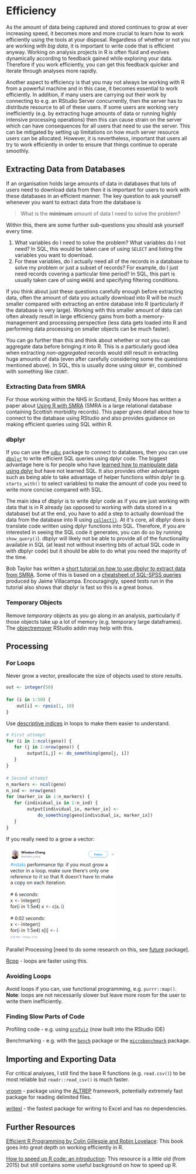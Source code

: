 # Efficiency
As the amount of data being captured and stored continues to grow at ever increasing speed, it becomes more and more crucial to learn how to work efficiently using the tools at your disposal. Regardless of whether or not you are working with *big data*, it is important to write code that is efficient anyway. Working on analysis projects in R is often fluid and evolves dynamically according to feedback gained while exploring your data. Therefore if you work efficiently, you can get this feedback quicker and iterate through analyses more rapidly.  
  
Another aspect to efficiency is that you may not always be working with R from a powerful machine and in this case, it becomes essential to work efficiently. In addition, if many users are carrying out their work by connecting to e.g. an RStudio Server concurrently, then the server has to distribute resource to all of these users. If some users are working very inefficiently (e.g. by extracting huge amounts of data or running highly intensive processing operations) then this can cause strain on the server which can have consequences for all users that need to use the server. This can be mitigated by setting up limitations on how much server resource users can be allocated. However, it is nevertheless, important that users all try to work efficiently in order to ensure that things continue to operate smoothly.


## Extracting Data from Databases
If an organisation holds large amounts of data in databases that lots of users need to download data from then it is important for users to work with these databases in an efficient manner. The key question to ask yourself whenever you want to extract data from the database is

> What is the **minimum** amount of data I need to solve the problem?

Within this, there are some further sub-questions you should ask yourself every time.

1. What variables do I need to solve the problem? What variables do I not need? In SQL, this would be taken care of using `SELECT` and listing the variables you want to download.
2. For these variables, do I actually need all of the records in a database to solve my problem or just a subset of records? For example, do I just need records covering a particular time period? In SQL, this part is usually taken care of using `WHERE` and specifying filtering conditions.

If you think about just these questions carefully enough before extracting data, often the amount of data you actually download into R will be much smaller compared with extracting an entire database into R (particularly if the database is very large). Working with this smaller amount of data can often already result in large efficiency gains from both a memory-management and processing perspective (less data gets loaded into R and performing data processing on smaller objects can be much faster).  
  
You can go further than this and think about whether or not you can aggregate data before bringing it into R. This is a particularly good idea when extracting *non-aggregated* records would still result in extracting huge amounts of data (even after carefully considering some the questions mentioned above). In SQL, this is usually done using `GROUP BY`, combined with something like `COUNT`.  

### Extracting Data from SMRA

For those working within the NHS in Scotland, Emily Moore has written a paper about [Using R with SMRA](https://www.isdscotland.org/About-ISD/Methodologies/_docs/Using-R-with-SMRA-V1-1.pdf) (SMRA is a large relational database containing Scottish morbidity records). This paper gives detail about how to connect to the database using RStudio and also provides guidance on making efficient queries using SQL within R.

### dbplyr

If you can use the [`odbc`](https://db.rstudio.com/odbc) package to connect to databases, then you can use [`dbplyr`](https://db.rstudio.com/dplyr) to write efficient SQL queries using dplyr code. The biggest advantage here is for people who have [learned how to manipulate data using dplyr](tidyverse.html#data-manipulation-with-dplyr) but have not learned SQL. It also provides other advantages such as being able to take advantage of helper functions within dplyr (e.g. `starts_with()` to select variables) to make the amount of code you need to write more concise compared with SQL.  
  
The main idea of dbplyr is to write dplyr code as if you are just working with data that is in R already (as opposed to working with data stored in a database) but at the end, you have to add a step to actually download the data from the database into R using [`collect()`](https://dplyr.tidyverse.org/reference/compute.html). At it's core, all dbplyr does is translate code written using dplyr functions into SQL. Therefore, if you are interested in seeing the SQL code it generates, you can do so by running `show_query()`). dbplyr will likely not be able to provide all of the functionality available in SQL (at least not without inserting bits of actual SQL code in with dbplyr code) but it should be able to do what you need the majority of the time.
  
Bob Taylor has written a [short tutorial on how to use dbplyr to extract data from SMRA](dbplyr_tutorial.html). Some of this is based on a [cheatsheet of SQL-SPSS queries](https://github.com/Health-SocialCare-Scotland/SPSS-Resources/blob/master/Useful%20SQL-ISD.sps) produced by Jaime Villacampa. Encouragingly, speed tests run in the tutorial also shows that dbplyr is fast so this is a great bonus.


### Temporary Objects
Remove *temporary* objects as you go along in an analysis, particularly if those objects take up a lot of memory (e.g. temporary large dataframes). The [objectremover](https://cran.r-project.org/web/packages/objectremover/index.html) RStudio addin may help with this.


## Processing

### For Loops
Never grow a vector, preallocate the size of objects used to store results.

```r
out <- integer(50)

for (i in 1:50) {
    out[i] <- rpois(1, 10)
}
```

Use [descriptive indices](https://onunicornsandgenes.blog/2018/12/01/using-r-the-best-thing-ive-changed-about-my-code-in-years/) in loops to make them easier to understand.

```r
# First attempt
for (i in 1:ncol(geno)) {
   for (j in 1:nrow(geno)) {
        output[i,j] <- do_something(geno[j, i])
   }
}

# Second attempt
n_markers <- ncol(geno)
n_ind <- nrow(geno)
for (marker_ix in 1:n_markers) {
   for (individual_ix in 1:n_ind) {
        output[individual_ix, marker_ix] <-
            do_something(geno[individual_ix, marker_ix])
   }
}
```

If you really need to a grow a vector:

<img src="images/tweet_grow_vec.png" width="60%" />


Parallel Processing [need to do some research on this, see [future](https://cran.r-project.org/web/packages/future/index.html) package].

[Rcpp](http://adv-r.had.co.nz/Rcpp.html) - loops are faster using this.


### Avoiding Loops
Avoid loops if you can, use functional programming, e.g. `purrr::map()`. **Note**: loops are not necessarily slower but leave more room for the user to write them inefficiently.


### Finding Slow Parts of Code
Profiling code - e.g. using [`profviz`](https://rstudio.github.io/profvis) (now built into the RStudio IDE)

Benchmarking - e.g. with the [`bench`](http://bench.r-lib.org) package or the [`microbenchmark`](https://cran.r-project.org/web/packages/microbenchmark/index.html) package.


## Importing and Exporting Data
For critical analyses, I still find the base R functions (e.g. `read.csv()`) to be most reliable but `readr::read_csv()` is much faster.

[vroom](https://github.com/jimhester/vroom) - package using the [ALTREP](https://svn.r-project.org/R/branches/ALTREP/ALTREP.html) framework, potentially extremely fast package for reading delimited files.

[writexl](https://cran.r-project.org/web/packages/writexl/index.html) - the fastest package for writing to Excel and has no dependencies.


## Further Resources
[Efficient R Programming by Colin Gillespie and Robin Lovelace](https://csgillespie.github.io/efficientR): This book goes into great depth on working efficiently in R.

[How to speed up R code:  an introduction](https://arxiv.org/pdf/1503.00855v1.pdf): This resource is a little old (from 2015) but still contains some useful background on how to speed up R.
